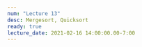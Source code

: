 ```yaml
---
num: "Lecture 13"
desc: Mergesort, Quicksort
ready: true
lecture_date: 2021-02-16 14:00:00.00-7:00
---
```

